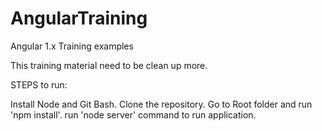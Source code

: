 # AngularTraining
Angular 1.x Training examples

This training material need to be clean up more.

STEPS to run:

Install Node and Git Bash.
Clone the repository.
Go to Root folder and run 'npm install'.
run 'node server' command to run application.
